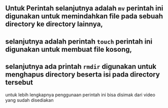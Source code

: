 Untuk Perintah selanjutnya adalah `mv` perintah ini digunakan untuk memindahkan file pada sebuah directory ke directory lainnya,
---
selanjutnya adalah perintah `touch` perintah ini digunakan untuk membuat file kosong, 
---
selanjutnya ada printah `rmdir` digunakan untuk menghapus directory beserta isi pada directory tersebut
---
untuk lebih lengkapnya penggunaan perintah ini bisa disimak dari video yang sudah disediakan